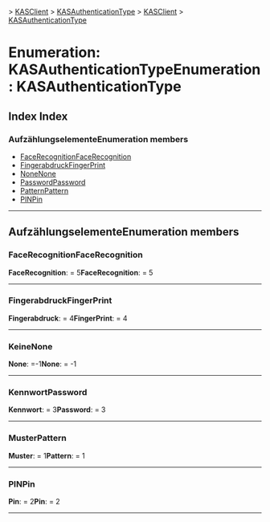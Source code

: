 <span data-ttu-id="ddd78-101">[](../README.md) > [KASClient](../modules/kasclient.md) > [KASAuthenticationType](../enums/kasclient.kasauthenticationtype.md)</span><span class="sxs-lookup"><span data-stu-id="ddd78-101">[](../README.md) > [KASClient](../modules/kasclient.md) > [KASAuthenticationType](../enums/kasclient.kasauthenticationtype.md)</span></span>

# <a name="enumeration-kasauthenticationtype"></a><span data-ttu-id="ddd78-102">Enumeration: KASAuthenticationType</span><span class="sxs-lookup"><span data-stu-id="ddd78-102">Enumeration: KASAuthenticationType</span></span>

## <a name="index"></a><span data-ttu-id="ddd78-103">Index </span><span class="sxs-lookup"><span data-stu-id="ddd78-103">Index</span></span>

### <a name="enumeration-members"></a><span data-ttu-id="ddd78-104">Aufzählungselemente</span><span class="sxs-lookup"><span data-stu-id="ddd78-104">Enumeration members</span></span>

* [<span data-ttu-id="ddd78-105">FaceRecognition</span><span class="sxs-lookup"><span data-stu-id="ddd78-105">FaceRecognition</span></span>](kasclient.kasauthenticationtype.md#facerecognition)
* [<span data-ttu-id="ddd78-106">Fingerabdruck</span><span class="sxs-lookup"><span data-stu-id="ddd78-106">FingerPrint</span></span>](kasclient.kasauthenticationtype.md#fingerprint)
* [<span data-ttu-id="ddd78-107">None</span><span class="sxs-lookup"><span data-stu-id="ddd78-107">None</span></span>](kasclient.kasauthenticationtype.md#none)
* [<span data-ttu-id="ddd78-108">Password</span><span class="sxs-lookup"><span data-stu-id="ddd78-108">Password</span></span>](kasclient.kasauthenticationtype.md#password)
* [<span data-ttu-id="ddd78-109">Pattern</span><span class="sxs-lookup"><span data-stu-id="ddd78-109">Pattern</span></span>](kasclient.kasauthenticationtype.md#pattern)
* [<span data-ttu-id="ddd78-110">PIN</span><span class="sxs-lookup"><span data-stu-id="ddd78-110">Pin</span></span>](kasclient.kasauthenticationtype.md#pin)

---

## <a name="enumeration-members"></a><span data-ttu-id="ddd78-111">Aufzählungselemente</span><span class="sxs-lookup"><span data-stu-id="ddd78-111">Enumeration members</span></span>

<a id="facerecognition"></a>

###  <a name="facerecognition"></a><span data-ttu-id="ddd78-112">FaceRecognition</span><span class="sxs-lookup"><span data-stu-id="ddd78-112">FaceRecognition</span></span>

<span data-ttu-id="ddd78-113">**FaceRecognition**: = 5</span><span class="sxs-lookup"><span data-stu-id="ddd78-113">**FaceRecognition**:  = 5</span></span>

___
<a id="fingerprint"></a>

###  <a name="fingerprint"></a><span data-ttu-id="ddd78-114">Fingerabdruck</span><span class="sxs-lookup"><span data-stu-id="ddd78-114">FingerPrint</span></span>

<span data-ttu-id="ddd78-115">**Fingerabdruck**: = 4</span><span class="sxs-lookup"><span data-stu-id="ddd78-115">**FingerPrint**:  = 4</span></span>

___
<a id="none"></a>

###  <a name="none"></a><span data-ttu-id="ddd78-116">Keine</span><span class="sxs-lookup"><span data-stu-id="ddd78-116">None</span></span>

<span data-ttu-id="ddd78-117">**None**: =-1</span><span class="sxs-lookup"><span data-stu-id="ddd78-117">**None**:  =  -1</span></span>

___
<a id="password"></a>

###  <a name="password"></a><span data-ttu-id="ddd78-118">Kennwort</span><span class="sxs-lookup"><span data-stu-id="ddd78-118">Password</span></span>

<span data-ttu-id="ddd78-119">**Kennwort**: = 3</span><span class="sxs-lookup"><span data-stu-id="ddd78-119">**Password**:  = 3</span></span>

___
<a id="pattern"></a>

###  <a name="pattern"></a><span data-ttu-id="ddd78-120">Muster</span><span class="sxs-lookup"><span data-stu-id="ddd78-120">Pattern</span></span>

<span data-ttu-id="ddd78-121">**Muster**: = 1</span><span class="sxs-lookup"><span data-stu-id="ddd78-121">**Pattern**:  = 1</span></span>

___
<a id="pin"></a>

###  <a name="pin"></a><span data-ttu-id="ddd78-122">PIN</span><span class="sxs-lookup"><span data-stu-id="ddd78-122">Pin</span></span>

<span data-ttu-id="ddd78-123">**Pin**: = 2</span><span class="sxs-lookup"><span data-stu-id="ddd78-123">**Pin**:  = 2</span></span>

___


